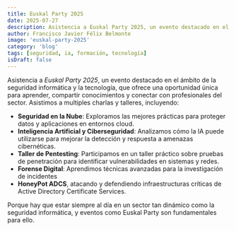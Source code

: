 ```yaml
---
title: Euskal Party 2025
date: 2025-07-27
description: Asistencia a Euskal Party 2025, un evento destacado en el ámbito de la seguridad informática y la tecnología.
author: Francisco Javier Félix Belmonte
image: 'euskal-party-2025'
category: 'blog'
tags: [seguridad, ia, formación, tecnología]
isDraft: false
---
```


Asistencia a *Euskal Party 2025*, un evento destacado en el ámbito de la seguridad informática y la tecnología, que ofrece una oportunidad única para aprender,
compartir conocimientos y conectar con profesionales del sector.
Asistimos a multiples charlas y talleres, incluyendo:
- **Seguridad en la Nube**: Exploramos las mejores prácticas para proteger datos y aplicaciones en entornos cloud.
- **Inteligencia Artificial y Ciberseguridad**: Analizamos cómo la IA puede utilizarse para mejorar la detección y respuesta a amenazas cibernéticas.
- **Taller de Pentesting**: Participamos en un taller práctico sobre pruebas de penetración para identificar vulnerabilidades en sistemas y redes.
- **Forense Digital**: Aprendimos técnicas avanzadas para la investigación de incidentes
- **HoneyPot ADCS**, atacando y defendiendo infraestructuras críticas de Active Directory Certificate Services.

Porque hay que estar siempre al día en un sector tan dinámico como la seguridad informática, y eventos como Euskal Party son fundamentales para ello.

